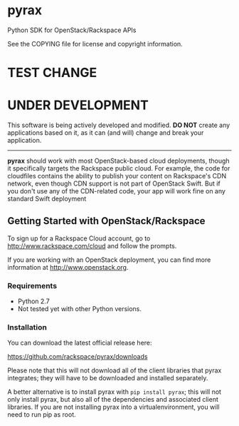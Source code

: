 pyrax
=============
Python SDK for OpenStack/Rackspace APIs

See the COPYING file for license and copyright information.

# TEST CHANGE #

# UNDER DEVELOPMENT #
This software is being actively developed and modified. **DO NOT** create any
applications based on it, as it can (and will) change and break your
application.

----

<b>pyrax</b> should work with most OpenStack-based cloud deployments, though it
specifically targets the Rackspace public cloud. For example, the code for
cloudfiles contains the ability to publish your content on Rackspace's CDN
network, even though CDN support is not part of OpenStack Swift. But if you
don't use any of the CDN-related code, your app will work fine on any standard
Swift deployment


Getting Started with OpenStack/Rackspace
----------------------------------------
To sign up for a Rackspace Cloud account, go to http://www.rackspace.com/cloud
and follow the prompts.

If you are working with an OpenStack deployment, you can find more information
at http://www.openstack.org.


### Requirements

* Python 2.7
* Not tested yet with other Python versions.


### Installation

You can download the latest official release here:

https://github.com/rackspace/pyrax/downloads

Please note that this will not download all of the client libraries that pyrax
integrates; they will have to be downloaded and installed separately.

A better alternative is to install pyrax with `pip install pyrax`; this will not
only install pyrax, but also all of the dependencies and associated client
libraries. If you are not installing pyrax into a virtualenvironment, you will
need to run pip as root.


